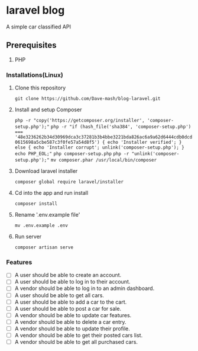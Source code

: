 # laravel blog

A simple car classified API

## Prerequisites

1. PHP

### Installations(Linux)

1. Clone this repository

    `git clone https://github.com/Dave-mash/blog-laravel.git`
2. Install and setup Composer

    `php -r "copy('https://getcomposer.org/installer', 'composer-setup.php');"`
    `php -r "if (hash_file('sha384', 'composer-setup.php') === '48e3236262b34d30969dca3c37281b3b4bbe3221bda826ac6a9a62d6444cdb0dcd0615698a5cbe587c3f0fe57a54d8f5') { echo 'Installer verified'; } else { echo 'Installer corrupt'; unlink('composer-setup.php'); } echo PHP_EOL;"`
    `php composer-setup.php`
    `php -r "unlink('composer-setup.php');"`
    `mv composer.phar /usr/local/bin/composer`
3. Download laravel installer

    `composer global require laravel/installer`
4. Cd into the app and run install

    `composer install`
5. Rename '.env.example file'

    `mv .env.example .env`
6. Run server

    `composer artisan serve`

### Features

- [ ] A user should be able to create an account.
- [ ] A user should be able to log in to their account.
- [ ] A vendor should be able to log in to an admin dashboard.
- [ ] A user should be able to get all cars.
- [ ] A user should be able to add a car to the cart.
- [ ] A user should be able to post a car for sale.
- [ ] A vendor should be able to update car features.
- [ ] A vendor should be able to delete a car entry.
- [ ] A vendor should be able to update their profile.
- [ ] A vendor should be able to get their posted cars list.
- [ ] A vendor should be able to get all purchased cars.
